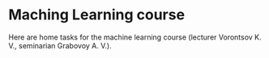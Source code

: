 # Maching Learning course

Here are home tasks for the machine learning course (lecturer Vorontsov K. V., seminarian Grabovoy A. V.).
